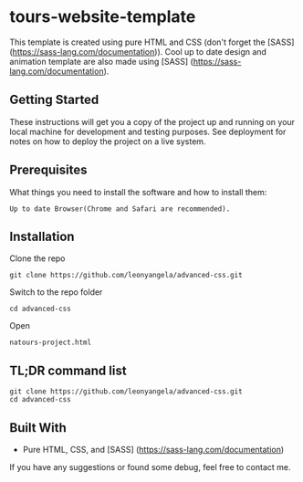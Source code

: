 # tours-website-template

This template is created using pure HTML and CSS (don't forget the [SASS] (https://sass-lang.com/documentation)). Cool up to date design and animation template are also made using [SASS] (https://sass-lang.com/documentation).

## Getting Started
These instructions will get you a copy of the project up and running on your local machine for development and testing purposes. See deployment for notes on how to deploy the project on a live system.

## Prerequisites
What things you need to install the software and how to install them:
```
Up to date Browser(Chrome and Safari are recommended).
```

## Installation
Clone the repo
```
git clone https://github.com/leonyangela/advanced-css.git
```
Switch to the repo folder
```
cd advanced-css
```
Open 
```
natours-project.html 
```

## TL;DR command list
```
git clone https://github.com/leonyangela/advanced-css.git
cd advanced-css
```

## Built With
* Pure HTML, CSS, and [SASS] (https://sass-lang.com/documentation)

If you have any suggestions or found some debug, feel free to contact me.
